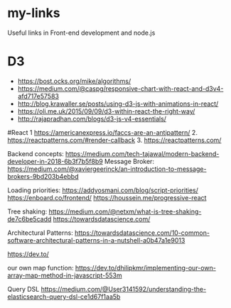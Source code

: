 # my-links
Useful links in Front-end development and node.js

# D3
* https://bost.ocks.org/mike/algorithms/
* https://medium.com/@caspg/responsive-chart-with-react-and-d3v4-afd717e57583
* http://blog.krawaller.se/posts/using-d3-js-with-animations-in-react/
* https://oli.me.uk/2015/09/09/d3-within-react-the-right-way/
* http://rajapradhan.com/blogs/d3-js-v4-essentials/


#React
1 https://americanexpress.io/faccs-are-an-antipattern/
2. https://reactpatterns.com/#render-callback
3. https://reactpatterns.com/

Backend concepts:
https://medium.com/tech-tajawal/modern-backend-developer-in-2018-6b3f7b5f8b9
Message Broker:
https://medium.com/@xaviergeerinck/an-introduction-to-message-brokers-9bd203b4ebbd

Loading priorities:
https://addyosmani.com/blog/script-priorities/
https://enboard.co/frontend/
https://houssein.me/progressive-react

Tree shaking:
https://medium.com/@netxm/what-is-tree-shaking-de7c6be5cadd
https://towardsdatascience.com/

Architectural Patterns:
https://towardsdatascience.com/10-common-software-architectural-patterns-in-a-nutshell-a0b47a1e9013

https://dev.to/

our own map function:
https://dev.to/dhilipkmr/implementing-our-own-array-map-method-in-javascript-553m

Query DSL
https://medium.com/@User3141592/understanding-the-elasticsearch-query-dsl-ce1d67f1aa5b
